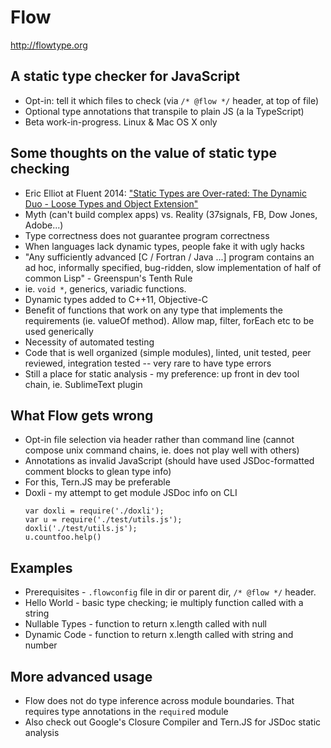 Flow
====

http://flowtype.org

## A static type checker for JavaScript

  * Opt-in: tell it which files to check (via `/* @flow */` header, at top of file)
  * Optional type annotations that transpile to plain JS (a la TypeScript)
  * Beta work-in-progress. Linux & Mac OS X only

## Some thoughts on the value of static type checking
  * Eric Elliot at Fluent 2014: ["Static Types are Over-rated: The Dynamic Duo - Loose Types and Object Extension"](https://www.youtube.com/watch?v=_kXiH1Yiemw)
  * Myth (can't build complex apps) vs. Reality (37signals, FB, Dow Jones, Adobe...)
  * Type correctness does not guarantee program correctness
  * When languages lack dynamic types, people fake it with ugly hacks
  * "Any sufficiently advanced [C / Fortran / Java ...] program contains an ad hoc, informally specified, bug-ridden, slow implementation of half of common Lisp" - Greenspun's Tenth Rule
  * ie. `void *`, generics, variadic functions. 
  * Dynamic types added to C++11, Objective-C
  * Benefit of functions that work on any type that implements the requirements (ie. valueOf method). Allow map, filter, forEach etc to be used generically
  * Necessity of automated testing
  * Code that is well organized (simple modules), linted, unit tested, peer reviewed, integration tested -- very rare to have type errors
  * Still a place for static analysis - my preference: up front in dev tool chain, ie. SublimeText plugin

## What Flow gets wrong
  * Opt-in file selection via header rather than command line (cannot compose unix command chains, ie. does not play well with others)
  * Annotations as invalid JavaScript (should have used JSDoc-formatted comment blocks to glean type info)
  * For this, Tern.JS may be preferable
  * Doxli - my attempt to get module JSDoc info on CLI
    ```
    var doxli = require('./doxli');
    var u = require('./test/utils.js');
    doxli('./test/utils.js');
    u.countfoo.help()
    ```
 
## Examples
  * Prerequisites - `.flowconfig` file in dir or parent dir, `/* @flow */` header.
  * Hello World - basic type checking; ie multiply function called with a string
  * Nullable Types - function to return x.length called with null
  * Dynamic Code - function to return x.length called with string and number

## More advanced usage
  * Flow does not do type inference across module boundaries. That requires type annotations in the `require`d module
  * Also check out Google's Closure Compiler and Tern.JS for JSDoc static analysis
